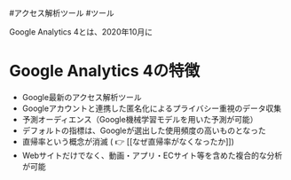 #アクセス解析ツール #ツール 


Google Analytics 4とは、2020年10月に

# Google Analytics 4の特徴

- Google最新のアクセス解析ツール
- Googleアカウントと連携した匿名化によるプライバシー重視のデータ収集
- 予測オーディエンス（Google機械学習モデルを用いた予測が可能）
- デフォルトの指標は、Googleが選出した使用頻度の高いものとなった
- 直帰率という概念が消滅 ( 👉 [[なぜ直帰率がなくなったか]])
- Webサイトだけでなく、動画・アプリ・ECサイト等を含めた複合的な分析が可能